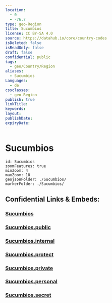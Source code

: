 ```yaml
---
location:
  - 0
  - -76.7
type: geo-Region
title: Sucumbios
license: CC BY-SA 4.0
source: https://datahub.io/core/country-codes
isDeleted: false
isReadOnly: false
draft: false
confidential: public
tags:
  - geo/Country/Region
aliases:
  - Sucumbios
Languages:
  - de
cssclasses:
  - geo-Region
publish: true
linkTitle:
keywords:
layout:
publishDate:
expiryDate:
---
```


# Sucumbios

```leaflet
id: Sucumbios
zoomFeatures: true 
minZoom: 4 
maxZoom: 18
geojsonFolder: ./Sucumbios/
markerFolder: ./Sucumbios/
```


## Confidential Links & Embeds: 

### [Sucumbios](/_Standards/Earth/Continent/America~South/Ecuador/provinces~Equador/Sucumbios.md) 

### [Sucumbios.public](/_public/Earth/Continent/America~South/Ecuador/provinces~Equador/Sucumbios.public.md) 

### [Sucumbios.internal](/_internal/Earth/Continent/America~South/Ecuador/provinces~Equador/Sucumbios.internal.md) 

### [Sucumbios.protect](/_protect/Earth/Continent/America~South/Ecuador/provinces~Equador/Sucumbios.protect.md) 

### [Sucumbios.private](/_private/Earth/Continent/America~South/Ecuador/provinces~Equador/Sucumbios.private.md) 

### [Sucumbios.personal](/_personal/Earth/Continent/America~South/Ecuador/provinces~Equador/Sucumbios.personal.md) 

### [Sucumbios.secret](/_secret/Earth/Continent/America~South/Ecuador/provinces~Equador/Sucumbios.secret.md)

